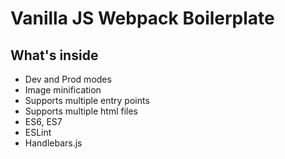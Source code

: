 # Vanilla JS Webpack Boilerplate

## What's inside

- Dev and Prod modes
- Image minification
- Supports multiple entry points
- Supports multiple html files
- ES6, ES7
- ESLint
- Handlebars.js
